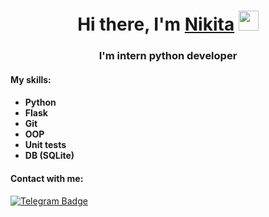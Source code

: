 <h1 align="center">Hi there, I'm <a href="https://daniilshat.ru/" target="_blank">Nikita</a> 
<img src="https://github.com/blackcater/blackcater/raw/main/images/Hi.gif" height="32"/></h1>
<h3 align="center">I'm intern python developer</h3>
<h4 align="left">My skills:</h4>
<h4 align="left"><ul>
    <li>Python</li>
    <li>Flask</li>
    <li>Git</li>
    <li>OOP</li>
    <li>Unit tests</li>
    <li>DB (SQLite)</li>
</ul></h4>

<div id="badges">
  <h4 align='left'>Contact with me:</h4>
    <a href="https://t.me/bchkrvn">
    <img src="https://img.shields.io/badge/Telegram-blue?style=for-the-badge&logo=telegram&logoColor=white" alt="Telegram Badge"/>
      </a>
</div>

